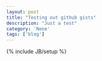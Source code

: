 ```yaml
---
layout: post
title: "Testing out github gists"
description: "Just a test"
category: 'None'
tags: ['blog']
---
```

{% include JB/setup %}

<script src="https://gist.github.com/r351574nc3/3054080.js?file=DemonstrationGradeEncryptionServiceImpl.java"></script>
